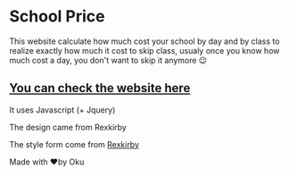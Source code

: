 # School Price

This website calculate how much cost your school by day and by class to realize exactly how much it cost to skip class, usualy once you know how much cost a day, you don't want to skip it anymore 😉

## [You can check the website here](https://okuuu.github.io/School-Price/)

It uses Javascript (+ Jquery)

The design came from Rexkirby

The style form come from [Rexkirby](https://codepen.io/rexkirby/pen/Fdnlz)

Made with ❤️by Oku
